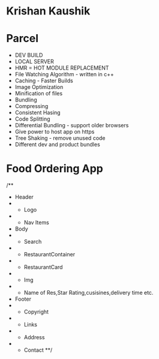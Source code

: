 # Krishan Kaushik


# Parcel
- DEV BUILD
- LOCAL SERVER
- HMR = HOT MODULE REPLACEMENT 
- File Watching Algorithm - written in c++
- Caching - Faster Builds
- Image Optimization
- Minification of files
- Bundling
- Compressing
- Consistent Hasing 
- Code Splitting
- Differential Bundling - support older browsers
- Give power to host app on https
- Tree Shaking - remove unused code
- Different dev and product bundles



# Food Ordering App

/**
* Header
* - Logo
* - Nav Items
* Body 
* - Search 
* - RestaurantContainer
*  - RestaurantCard
*  - Img
*  - Name of Res,Star Rating,cusisines,delivery time etc.
* Footer
* - Copyright
* - Links
* - Address
* - Contact
**/